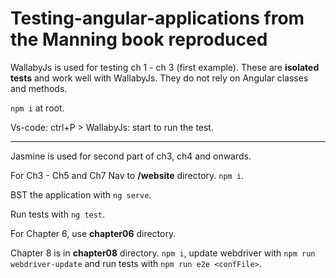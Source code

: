 # Testing-angular-applications from the Manning book reproduced

WallabyJs is used for testing ch 1 - ch 3 (first example). These are **isolated tests** and work well with WallabyJs. They do not rely on Angular classes and methods.

`npm i` at root.

Vs-code: ctrl+P > WallabyJs: start to run the test.

____
Jasmine is used for second part of ch3, ch4 and onwards.

For Ch3 - Ch5 and Ch7 Nav to **/website** directory. `npm i`.

BST the application with `ng serve`.

Run tests with `ng test`.

For Chapter 6, use **chapter06** directory.

Chapter 8 is in **chapter08** directory. `npm i`, update webdriver with `npm run webdriver-update` and run tests with  `npm run e2e <confFile>`.